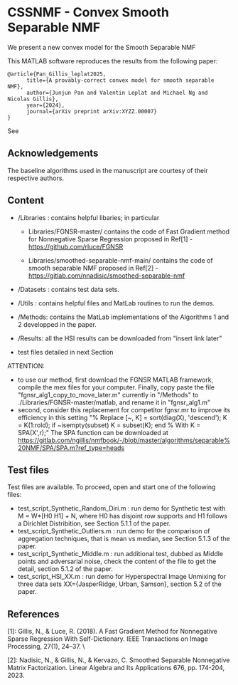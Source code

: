 # CSSNMF - Convex Smooth Separable NMF
We present a new convex model for the Smooth Separable NMF

This MATLAB software reproduces the results from the following paper:

```
@article{Pan_Gillis_leplat2025,
      title={A provably-correct convex model for smooth separable NMF}, 
      author={Junjun Pan and Valentin Leplat and Michael Ng and Nicolas Gillis},
      year={2024},
      journal={arXiv preprint arXiv:XYZZ.00007} 
}
```
See <INSERT ADDRESS> 

## Acknowledgements

The baseline algorithms used in the manuscript are courtesy of their respective authors.


## Content
 
 - /Libraries : contains helpful libaries; in particular
   - Libraries/FGNSR-master/ contains the code of Fast Gradient method for Nonnegative Sparse Regression proposed in Ref[1] - https://github.com/rluce/FGNSR

   - Libraries/smoothed-separable-nmf-main/ contains the code of smooth separable NMF proposed in Ref[2] -  https://gitlab.com/nnadisic/smoothed-separable-nmf
 
 - /Datasets : contains test data sets.

 - /Utils : contains helpful files and MatLab routines to run the demos.
   
 - /Methods: contains the MatLab implementations of the Algorithms 1 and 2 developped in the paper.
 - /Results: all the HSI results can be downloaded from "insert link later"

 - test files detailed in next Section

ATTENTION: 
 - to use our method, first download the FGNSR MATLAB framework, compile the mex files for your computer. Finally, copy paste the file "fgnsr_alg1_copy_to_move_later.m" currently in "/Methods" to ./Libraries/FGNSR-master/matlab, and rename it in "fgnsr_alg1.m"
 - second, consider this replacement for competitor fgnsr.mr to improve its efficiency in this setting
      "% Replace
      [~, K] = sort(diag(X), 'descend');
      K = K(1:rold);
      if ~isempty(subset)
          K = subset(K);
      end
      % With 
      K = SPA(X',r);"
The SPA function can be downloaded at https://gitlab.com/ngillis/nmfbook/-/blob/master/algorithms/separable%20NMF/SPA/SPA.m?ref_type=heads
   
## Test files
 
 Test files are available. To proceed, open and start one of the following files:
 
- test_script_Synthetic_Random_Diri.m : run demo for Synthetic test with M = W*[H0 H1] + N, where H0 has disjoint row supports and H1 follows a Dirichlet Distribition, see Section 5.1.1 of the paper. 
- test_script_Synthetic_Outliers.m : run demo for the comparison of aggregation techniques, that is mean vs median, see Section 5.1.3 of the paper. 
- test_script_Synthetic_Middle.m : run additional test, dubbed as Middle points and adversarial noise, check the content of the file to get the detail, section 5.1.2 of the paper.
- test_script_HSI_XX.m : run demo for Hyperspectral Image Unmixing for three data sets XX={JasperRidge, Urban, Samson}, section 5.2 of the paper.

## References

[1]: Gillis, N., & Luce, R. (2018). A Fast Gradient Method for Nonnegative Sparse Regression With Self-Dictionary. IEEE Transactions on Image Processing, 27(1), 24–37. \

[2]: Nadisic, N., &  Gillis, N., & Kervazo, C. Smoothed Separable Nonnegative Matrix Factorization. Linear Algebra and Its Applications 676, pp. 174-204, 2023. 
